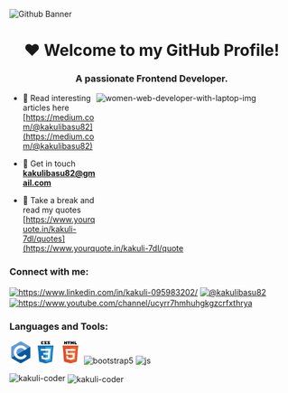 ![Github Banner](https://user-images.githubusercontent.com/79051368/129063367-9c3cbc85-3dfa-429b-8585-21497463ddb7.png)

<h1 align="center">❤️ Welcome to my GitHub Profile!</h1>
<h3 align="center">A passionate Frontend Developer.</h3>
<img src="https://user-images.githubusercontent.com/79051368/128897328-4992dbf0-fdd6-4a27-8feb-de17367c9ade.png" height="250px" width="350px" align="right" alt="women-web-developer-with-laptop-img">

- 📝 Read interesting articles here [https://medium.com/@kakulibasu82](https://medium.com/@kakulibasu82)

- 📧 Get in touch **kakulibasu82@gmail.com**

- 📗 Take a break and read my quotes [https://www.yourquote.in/kakuli-7dl/quotes](https://www.yourquote.in/kakuli-7dl/quote

<h3 align="left">Connect with me:</h3>
<p align="left">
<a href="https://linkedin.com/in/https://www.linkedin.com/in/kakuli-095983202/" target="blank"><img align="center" src="https://raw.githubusercontent.com/rahuldkjain/github-profile-readme-generator/master/src/images/icons/Social/linked-in-alt.svg" alt="https://www.linkedin.com/in/kakuli-095983202/" height="30" width="40" /></a>
<a href="https://medium.com/@kakulibasu82" target="blank"><img align="center" src="https://raw.githubusercontent.com/rahuldkjain/github-profile-readme-generator/master/src/images/icons/Social/medium.svg" alt="@kakulibasu82" height="30" width="40" /></a>
<a href="https://www.youtube.com/c/https://www.youtube.com/channel/ucyrr7hmhuhgkgzcrfxthrya" target="blank"><img align="center" src="https://raw.githubusercontent.com/rahuldkjain/github-profile-readme-generator/master/src/images/icons/Social/youtube.svg" alt="https://www.youtube.com/channel/ucyrr7hmhuhgkgzcrfxthrya" height="30" width="40" /></a>
</p>

<h3 align="left">Languages and Tools:</h3>
<p align="left"> 
  <img src="https://raw.githubusercontent.com/devicons/devicon/master/icons/c/c-original.svg" alt="c" width="40" height="40"/> 
  <img src="https://raw.githubusercontent.com/devicons/devicon/master/icons/css3/css3-original-wordmark.svg" alt="css3" width="40" height="40"/> 
  <img src="https://raw.githubusercontent.com/devicons/devicon/master/icons/html5/html5-original-wordmark.svg" alt="html5" width="40" height="40"/>
  <img src="https://cdn.jsdelivr.net/gh/devicons/devicon/icons/bootstrap/bootstrap-original.svg" alt="bootstrap5" width="40" height="40"/> 
  <img src="https://cdn.jsdelivr.net/gh/devicons/devicon/icons/javascript/javascript-original.svg" alt="js" width="40" height="40"/>
</p>

<p><img align="left" src="https://github-readme-stats.vercel.app/api/top-langs?username=kakuli-coder&show_icons=true&locale=en&layout=compact" alt="kakuli-coder" /></p>

<p>&nbsp;<img align="center" src="https://github-readme-stats.vercel.app/api?username=kakuli-coder&show_icons=true&locale=en" alt="kakuli-coder" /></p>
